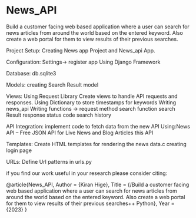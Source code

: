 # News_API
Build a customer facing web based application where a user can search for news articles from around the world based on the entered keyword. Also create a web portal for them to view results of their previous searches.

Project Setup:
Creating News app Project and News_api App.

Configuration:
Settings-> register app
Using Django Framework

Database:
db.sqlite3

Models:
creating Search Result model

Views:
Using Request Library
Create views to handle API requests and responses.
Using Dictionary to store timestamps for keywords
Writing news_api
Writing functions -> request method
search function
search Result
response status code 
search history


API Integration:
implement code to fetch data from the new API
Using:News API – Free JSON API for Live News and Blog Articles this API

Templates:
Create HTML templates for rendering the news data.c
creating login page

URLs:
Define Url patterns in urls.py


if you find our work  useful in your research please consider citing:


@article{News_API,
      Author = {Kiran Hige},
      Title = {/Build a customer facing web based application where a user can search for news articles from around the world based on the entered keyword. Also create a web portal for them to view results of their previous searches++ Python},
     Year = {2023}
}
